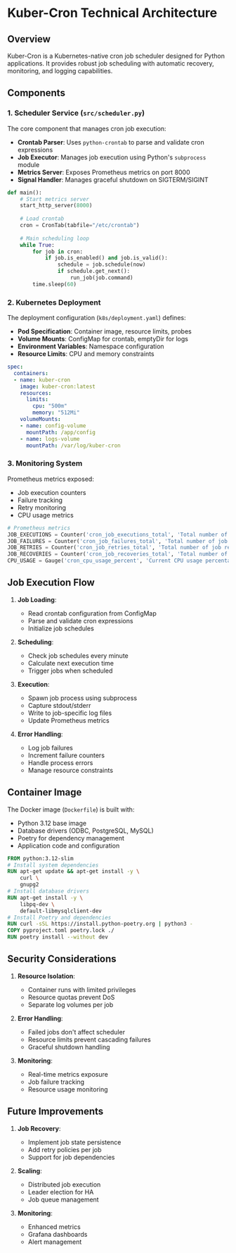 # Kuber-Cron Technical Architecture

## Overview

Kuber-Cron is a Kubernetes-native cron job scheduler designed for Python applications. It provides robust job scheduling with automatic recovery, monitoring, and logging capabilities.

## Components

### 1. Scheduler Service (`src/scheduler.py`)

The core component that manages cron job execution:

- **Crontab Parser**: Uses `python-crontab` to parse and validate cron expressions
- **Job Executor**: Manages job execution using Python's `subprocess` module
- **Metrics Server**: Exposes Prometheus metrics on port 8000
- **Signal Handler**: Manages graceful shutdown on SIGTERM/SIGINT

```python
def main():
    # Start metrics server
    start_http_server(8000)
    
    # Load crontab
    cron = CronTab(tabfile="/etc/crontab")
    
    # Main scheduling loop
    while True:
        for job in cron:
            if job.is_enabled() and job.is_valid():
                schedule = job.schedule(now)
                if schedule.get_next():
                    run_job(job.command)
        time.sleep(60)
```

### 2. Kubernetes Deployment

The deployment configuration (`k8s/deployment.yaml`) defines:

- **Pod Specification**: Container image, resource limits, probes
- **Volume Mounts**: ConfigMap for crontab, emptyDir for logs
- **Environment Variables**: Namespace configuration
- **Resource Limits**: CPU and memory constraints

```yaml
spec:
  containers:
  - name: kuber-cron
    image: kuber-cron:latest
    resources:
      limits:
        cpu: "500m"
        memory: "512Mi"
    volumeMounts:
    - name: config-volume
      mountPath: /app/config
    - name: logs-volume
      mountPath: /var/log/kuber-cron
```

### 3. Monitoring System

Prometheus metrics exposed:

- Job execution counters
- Failure tracking
- Retry monitoring
- CPU usage metrics

```python
# Prometheus metrics
JOB_EXECUTIONS = Counter('cron_job_executions_total', 'Total number of job executions')
JOB_FAILURES = Counter('cron_job_failures_total', 'Total number of job failures')
JOB_RETRIES = Counter('cron_job_retries_total', 'Total number of job retries')
JOB_RECOVERIES = Counter('cron_job_recoveries_total', 'Total number of recovered jobs')
CPU_USAGE = Gauge('cron_cpu_usage_percent', 'Current CPU usage percentage')
```

## Job Execution Flow

1. **Job Loading**:
   - Read crontab configuration from ConfigMap
   - Parse and validate cron expressions
   - Initialize job schedules

2. **Scheduling**:
   - Check job schedules every minute
   - Calculate next execution time
   - Trigger jobs when scheduled

3. **Execution**:
   - Spawn job process using subprocess
   - Capture stdout/stderr
   - Write to job-specific log files
   - Update Prometheus metrics

4. **Error Handling**:
   - Log job failures
   - Increment failure counters
   - Handle process errors
   - Manage resource constraints

## Container Image

The Docker image (`Dockerfile`) is built with:

- Python 3.12 base image
- Database drivers (ODBC, PostgreSQL, MySQL)
- Poetry for dependency management
- Application code and configuration

```dockerfile
FROM python:3.12-slim
# Install system dependencies
RUN apt-get update && apt-get install -y \
    curl \
    gnupg2
# Install database drivers
RUN apt-get install -y \
    libpq-dev \
    default-libmysqlclient-dev
# Install Poetry and dependencies
RUN curl -sSL https://install.python-poetry.org | python3 -
COPY pyproject.toml poetry.lock ./
RUN poetry install --without dev
```

## Security Considerations

1. **Resource Isolation**:
   - Container runs with limited privileges
   - Resource quotas prevent DoS
   - Separate log volumes per job

2. **Error Handling**:
   - Failed jobs don't affect scheduler
   - Resource limits prevent cascading failures
   - Graceful shutdown handling

3. **Monitoring**:
   - Real-time metrics exposure
   - Job failure tracking
   - Resource usage monitoring

## Future Improvements

1. **Job Recovery**:
   - Implement job state persistence
   - Add retry policies per job
   - Support for job dependencies

2. **Scaling**:
   - Distributed job execution
   - Leader election for HA
   - Job queue management

3. **Monitoring**:
   - Enhanced metrics
   - Grafana dashboards
   - Alert management 